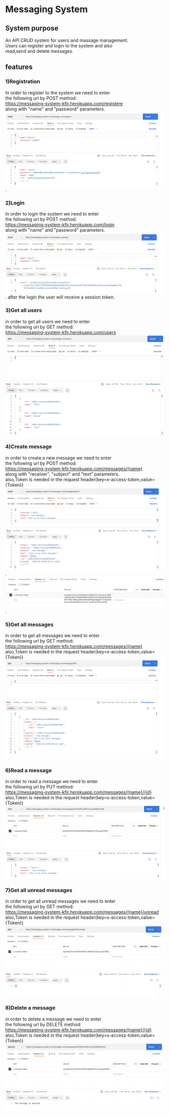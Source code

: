 # Messaging System

## System purpose
An API CRUD system for users and massage management.  
Users can register and login to the system and also  
read,send and delete messages.  

## features


### 1)Registration
In order to register to the system we need to enter  
the following url by POST method:  
https://messaging-system-kfir.herokuapp.com/registere  
along with "name" and "password" parameters.
![alt text for screen readers](./assets/registration.jpeg "system registration example").


### 2)Login
In order to login the system  we need to enter  
the following url by POST method:  
https://messaging-system-kfir.herokuapp.com/login  
along with "name" and "password" parameters.
![alt text for screen readers](/assets/login.jpeg "system login example").
after the login the user will receive a session token.  

### 3)Get all users
in order to get all users we need to enter  
the following url by GET method:  
https://messaging-system-kfir.herokuapp.com/users  
![alt text for screen readers](/assets/get_all_users.jpeg "get all messages example")



### 4)Create message
in order to create a new message we need to enter  
the following url by POST method:  
https://messaging-system-kfir.herokuapp.com/messages/{name}   
along with "receiver", "subject" and "text" parameters.    
also,Token is needed in the request header(key=x-access-token,value={Token})  
![alt text for screen readers](/assets/create_message1.jpeg "create message example").
![alt text for screen readers](/assets/create_message2.jpeg "create message example").


### 5)Get all messages
in order to get all messages we need to enter  
the following url by GET method:  
https://messaging-system-kfir.herokuapp.com/messages/{name}  
also,Token is needed in the request header(key=x-access-token,value={Token})
![alt text for screen readers](/assets/get_all_messages.jpeg "get all messages example")


### 6)Read a message
in order to read a message we need to enter  
the following url by PUT method:  
https://messaging-system-kfir.herokuapp.com/messages/{name}/{id} 
also,Token is needed in the request header(key=x-access-token,value={Token})  
![alt text for screen readers](/assets/read_message.jpeg "read a messages example")


### 7)Get all unread messages
in order to get all unread messages we need to enter  
the following url by GET method:  
https://messaging-system-kfir.herokuapp.com/messages/{name}/unread  
also,Token is needed in the request header(key=x-access-token,value={Token})  
![alt text for screen readers](/assets/get_all_unread_messages.jpeg "get all unread messages example")  
  


### 8)Delete a message
in order to delete a message we need to enter  
the following url by DELETE method:  
https://messaging-system-kfir.herokuapp.com/messages/{name}/{id} 
also,Token is needed in the request header(key=x-access-token,value={Token})  
![alt text for screen readers](/assets/delete.jpeg "delete a messages example")
